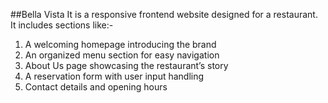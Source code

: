 ##Bella Vista
It is a responsive frontend website designed for a restaurant.
<br>
It includes sections like:- <br>
<ol>
  <li>A welcoming homepage introducing the brand</li>
  <li>An organized menu section for easy navigation</li>
  <li>About Us page showcasing the restaurant’s story</li>
  <li>A reservation form with user input handling</li>
  <li>Contact details and opening hours</li>
</ol>

